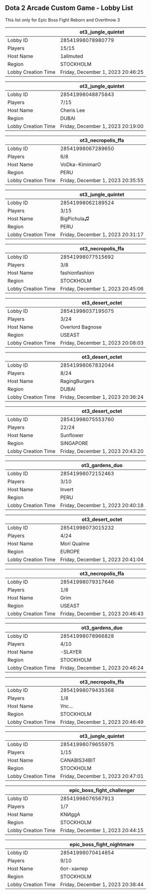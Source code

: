 ## Dota 2 Arcade Custom Game - Lobby List

This list only for Epic Boss Fight Reborn and Overthrow 3

|  | ot3_jungle_quintet |
| ------ | ------ |
| Lobby ID | 28541998078980779 |
| Players | 15/15 |
| Host Name | 1allmuted |
| Region | STOCKHOLM |
| Lobby Creation Time | Friday, December 1, 2023 20:46:25 |


|  | ot3_jungle_quintet |
| ------ | ------ |
| Lobby ID | 28541998048875843 |
| Players | 7/15 |
| Host Name | Cheris Lee |
| Region | DUBAI |
| Lobby Creation Time | Friday, December 1, 2023 20:19:00 |


|  | ot3_necropolis_ffa |
| ------ | ------ |
| Lobby ID | 28541998067289650 |
| Players | 6/8 |
| Host Name | VoDka-KimimarO |
| Region | PERU |
| Lobby Creation Time | Friday, December 1, 2023 20:35:55 |


|  | ot3_jungle_quintet |
| ------ | ------ |
| Lobby ID | 28541998062189524 |
| Players | 3/15 |
| Host Name | BigPichula♫ |
| Region | PERU |
| Lobby Creation Time | Friday, December 1, 2023 20:31:17 |


|  | ot3_necropolis_ffa |
| ------ | ------ |
| Lobby ID | 28541998077515692 |
| Players | 3/8 |
| Host Name | fashionfashion |
| Region | STOCKHOLM |
| Lobby Creation Time | Friday, December 1, 2023 20:45:06 |


|  | ot3_desert_octet |
| ------ | ------ |
| Lobby ID | 28541998037195075 |
| Players | 3/24 |
| Host Name | Overlord Bagnose |
| Region | USEAST |
| Lobby Creation Time | Friday, December 1, 2023 20:08:03 |


|  | ot3_desert_octet |
| ------ | ------ |
| Lobby ID | 28541998067832044 |
| Players | 8/24 |
| Host Name | RagingBurgers |
| Region | DUBAI |
| Lobby Creation Time | Friday, December 1, 2023 20:36:24 |


|  | ot3_desert_octet |
| ------ | ------ |
| Lobby ID | 28541998075553760 |
| Players | 22/24 |
| Host Name | Sunflower |
| Region | SINGAPORE |
| Lobby Creation Time | Friday, December 1, 2023 20:43:20 |


|  | ot3_gardens_duo |
| ------ | ------ |
| Lobby ID | 28541998072152463 |
| Players | 3/10 |
| Host Name | Invert |
| Region | PERU |
| Lobby Creation Time | Friday, December 1, 2023 20:40:18 |


|  | ot3_desert_octet |
| ------ | ------ |
| Lobby ID | 28541998073015232 |
| Players | 4/24 |
| Host Name | Mori Qualme |
| Region | EUROPE |
| Lobby Creation Time | Friday, December 1, 2023 20:41:04 |


|  | ot3_necropolis_ffa |
| ------ | ------ |
| Lobby ID | 28541998079317646 |
| Players | 1/8 |
| Host Name | Grim |
| Region | USEAST |
| Lobby Creation Time | Friday, December 1, 2023 20:46:43 |


|  | ot3_gardens_duo |
| ------ | ------ |
| Lobby ID | 28541998078966828 |
| Players | 4/10 |
| Host Name | -SLAYER |
| Region | STOCKHOLM |
| Lobby Creation Time | Friday, December 1, 2023 20:46:24 |


|  | ot3_necropolis_ffa |
| ------ | ------ |
| Lobby ID | 28541998079435368 |
| Players | 1/8 |
| Host Name | Упс... |
| Region | STOCKHOLM |
| Lobby Creation Time | Friday, December 1, 2023 20:46:49 |


|  | ot3_jungle_quintet |
| ------ | ------ |
| Lobby ID | 28541998079655975 |
| Players | 1/15 |
| Host Name | CANABIS34BIT |
| Region | STOCKHOLM |
| Lobby Creation Time | Friday, December 1, 2023 20:47:01 |


|  | epic_boss_fight_challenger |
| ------ | ------ |
| Lobby ID | 28541998076567913 |
| Players | 1/7 |
| Host Name | KNИggA |
| Region | STOCKHOLM |
| Lobby Creation Time | Friday, December 1, 2023 20:44:15 |


|  | epic_boss_fight_nightmare |
| ------ | ------ |
| Lobby ID | 28541998070414854 |
| Players | 9/10 |
| Host Name | бот-хантер |
| Region | STOCKHOLM |
| Lobby Creation Time | Friday, December 1, 2023 20:38:44 |


